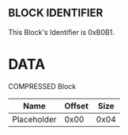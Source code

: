 ## BLOCK IDENTIFIER
This Block's Identifier is 0xB0B1.
# DATA
COMPRESSED Block

| Name | Offset | Size |
|--------|---------|------
| Placeholder | 0x00 | 0x04 |
